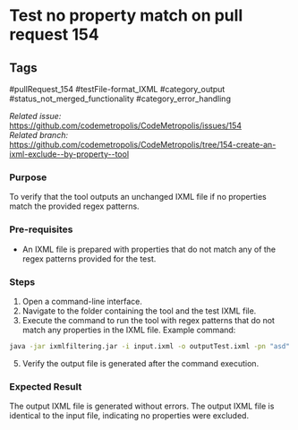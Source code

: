 # Test no property match on pull request 154

## Tags
#pullRequest_154 #testFile-format_IXML #category_output #status_not_merged_functionality #category_error_handling

_Related issue:_ https://github.com/codemetropolis/CodeMetropolis/issues/154 <br>
_Related branch:_ https://github.com/codemetropolis/CodeMetropolis/tree/154-create-an-ixml-exclude--by-property--tool

### Purpose
To verify that the tool outputs an unchanged IXML file if no properties match the provided regex patterns.

### Pre-requisites
- An IXML file is prepared with properties that do not match any of the regex patterns provided for the test.

### Steps
1. Open a command-line interface.
2. Navigate to the folder containing the tool and the test IXML file.
3. Execute the command to run the tool with regex patterns that do not match any properties in the IXML file. Example command: 
```cmd
java -jar ixmlfiltering.jar -i input.ixml -o outputTest.ixml -pn "asd" -pv "123"
```
5. Verify the output file is generated after the command execution.

### Expected Result
The output IXML file is generated without errors. The output IXML file is identical to the input file, indicating no properties were excluded.
